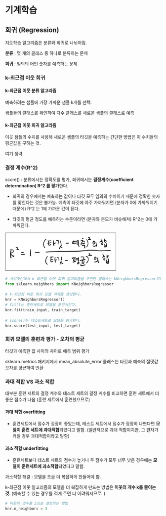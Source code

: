 # 기계학습





## 회귀 (Regression)

지도학습 알고리즘은 분류와 회귀로 나뉘어짐.

**분류** : 몇 개의 클래스 중 하나로 분류하는 문제

**회귀** : 임의의 어떤 숫자를 예측하는 문제



### k-최근접 이웃 회귀

#### k-최근접 이웃 분류 알고리즘

예측하려는 샘플에 가장 가까운 샘플 k개를 선택.

 샘플들의 클래스를 확인하여 다수 클래스를 새로운 샘플의 클래스로 예측



#### k-최근접 이웃 회귀 알고리즘

이웃 샘플의 수치를 사용해 새로운 샘플의 타깃을 예측하는 간단한 방법은 이 수치들의 평균값을 구하는 것.





여기 생략



### 결정 계수(R^2)

score() : 분류에서는 정확도를 평가, 회귀에서는 **결정계수(coefficient determination) R^2 를 평가**한다.

- 회귀의 경우에서는 예측하는 값이나 타깃 모두 임의의 수치이기 때문에 정확한 숫자를 맞힌다는 것은 불가능. 예측이 타깃에 아주 가까워지면 (분자가 0에 가까워지기 때문에) R^2 는 1에 가까운 값이 된다.

- 타깃의 평균 정도를 예측하는 수준이라면 (분자와 분모가 비슷해져) R^2는 0에 가까워진다.



<img src="./img/image-20210929100734131.png" alt="image-20210929100734131" style="zoom:50%;" />



``` python
# 사이킷런에서 k-최근접 이웃 회귀 알고리즘을 구현한 클래스는 KNeighborsRegressor이다.
from sklearn.neighbors import KNeighborsRegressor

# k-최근점 이웃 회귀 모델 객체를 생성한다.
knr = KNeighborsRegressor()
# fit()는 훈련세트로 모델을 훈련시킨다.
knr.fit(train_input, train_target)

# score()는 테스트세트로 모델을 평가한다.
knr.score(test_input, test_target)
```





### 회귀 모델의 훈련과 평가 - 오차의 평균

타깃과 예측한 값 사이의 차이로 예측 범위 평가

sklearn.metrics 패키지에서 mean_absolute_error 클래스는 타깃과 예측의 절댓값 오차를 평균하여 반환



### 과대 적합 VS 과소 적합

대부분 훈련 세트의 결정 계수와 테스트 세트의 결정 계수를 비교하면 훈련 세트에서 더 좋은 점수가 나옴 (훈련 세트에서 훈련했으므로)

#### 과대 적합 overfitting

- 훈련세트에서 점수가 굉장히 좋았는데, 테스트 세트에서 점수가 굉장히 나쁘다면 **모델이 훈련 세트에 과대적합**되었다고 말함. (일반적으로 과대 적합이지만, 그 편차가 커질 경우 과대적합이라고 말함)

#### 과소 적합 underfitting

- 훈련세트보다 테스트 세트의 점수가 높거나 두 점수가 모두 너무 낮은 경우에는 **모델이 훈련세트에 과소적합**되었다고 말함.

과소적합 해결 : 모델을 조금 더 복잡하게 만들어야 함.

k-최근점 이웃 알고리즘의 모델을 더 복잡하게 만드는 방법은 **이웃의 개수 k를 줄이는 것**. (예측할 수 있는 경우를 적게 주면 더 어려워지므로. )

``` python
# 이웃의 갯수를 3으로 설정하는 방법
knr.n_neighbors = 3
```







